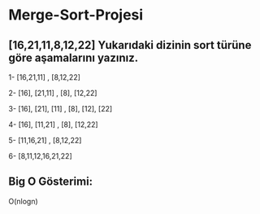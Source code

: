 # Merge-Sort-Projesi

## [16,21,11,8,12,22] Yukarıdaki dizinin sort türüne göre aşamalarını yazınız.

1- [16,21,11] , [8,12,22]

2- [16], [21,11]  , [8], [12,22]

3- [16], [21], [11] , [8], [12], [22]

4- [16], [11,21]  , [8], [12,22]

5- [11,16,21]  , [8,12,22]

6- [8,11,12,16,21,22]

## Big O Gösterimi:
O(nlogn)
